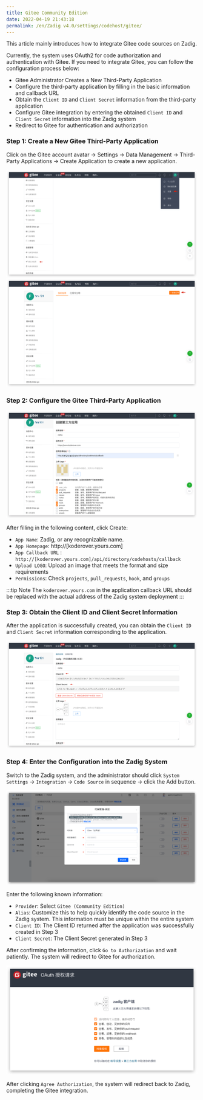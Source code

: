 ```yaml
---
title: Gitee Community Edition
date: 2022-04-19 21:43:18
permalink: /en/Zadig v4.0/settings/codehost/gitee/
---
```


This article mainly introduces how to integrate Gitee code sources on Zadig.

Currently, the system uses OAuth2 for code authorization and authentication with Gitee. If you need to integrate Gitee, you can follow the configuration process below:

- Gitee Administrator Creates a New Third-Party Application
- Configure the third-party application by filling in the basic information and callback URL
- Obtain the `Client ID` and `Client Secret` information from the third-party application
- Configure Gitee integration by entering the obtained `Client ID` and `Client Secret` information into the Zadig system
- Redirect to Gitee for authentication and authorization

### Step 1: Create a New Gitee Third-Party Application

Click on the Gitee account avatar -> Settings -> Data Management -> Third-Party Applications -> Create Application to create a new application.

![gitee](../../../../_images/gitee_1.png)
![gitee](../../../../_images/gitee_2.png)

### Step 2: Configure the Gitee Third-Party Application

![gitee](../../../../_images/gitee_3.png)

After filling in the following content, click Create:

- `App Name`: Zadig, or any recognizable name.
- `App Homepage`: http://[koderover.yours.com]
- `App Callback URL` : `http://[koderover.yours.com]/api/directory/codehosts/callback`
- `Upload LOGO`: Upload an image that meets the format and size requirements
- `Permissions`: Check `projects`, `pull_requests`, `hook`, and `groups`

:::tip Note
The `koderover.yours.com` in the application callback URL should be replaced with the actual address of the Zadig system deployment
:::

### Step 3: Obtain the Client ID and Client Secret Information

After the application is successfully created, you can obtain the `Client ID` and `Client Secret` information corresponding to the application.

![gitee](../../../../_images/gitee_4.png)


### Step 4: Enter the Configuration into the Zadig System

Switch to the Zadig system, and the administrator should click `System Settings` -> `Integration` -> `Code Source` in sequence -> click the Add button.

![gitee](../../../../_images/gitee_5.png)

Enter the following known information:

- `Provider`: Select `Gitee (Community Edition)`
- `Alias`: Customize this to help quickly identify the code source in the Zadig system. This information must be unique within the entire system
- `Client ID`: The Client ID returned after the application was successfully created in Step 3
- `Client Secret`: The Client Secret generated in Step 3

After confirming the information, click `Go to Authorization` and wait patiently. The system will redirect to Gitee for authorization.

![gitee](../../../../_images/gitee_6.png)

After clicking `Agree Authorization`, the system will redirect back to Zadig, completing the Gitee integration.
